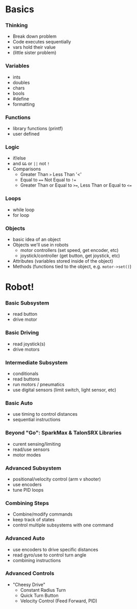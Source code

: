 # Basics

### Thinking     
* Break down problem
* Code executes sequentially
* vars hold their value
* (little sister problem)

### Variables        
* ints
* doubles
* chars
* bools   
* #define
* formatting

### Functions        
* library functions (printf)
* user defined

### Logic        
* if/else   
* and `&&` or `||`  not `!`
* Comparisons
    * Greater Than `>` Less Than '<'
    * Equal to `==` Not Equal to `!=`
    * Greater Than or Equal to `>=`, Less Than or Equal to `<=`

### Loops
* while loop  
* for loop

### Objects      
* basic idea of an object
* Objects we'll use in robots
   * motor controllers (set speed, get encoder, etc)
   * joystick/controller (get button, get joystick, etc)
* Attributes (variables stored inside of the object)
* Methods (functions tied to the object, e.g. `motor->set()`)

# Robot!    

### Basic Subsystem  
* read button
* drive motor

### Basic Driving  
* read joystick(s)
* drive motors

### Intermediate Subsystem
* conditionals
* read buttons
* run motors / pneumatics
* use digital sensors (limit switch, light sensor, etc)

### Basic Auto
* use timing to control distances
* sequential instructions

### Beyond "Go": SparkMax & TalonSRX Libraries
* curent sensing/limiting
* read/use sensors
* motor modes

### Advanced Subsystem
* positional/velocity control (arm v shooter)
* use encoders
* tune PID loops

### Combining Steps
* Combine/modify commands
* keep track of states
* control multiple subsystems with one command

### Advanced Auto
* use encoders to drive specific distances
* read gyro/use to control turn angle
* combining instructions

### Advanced Controls
* "Cheesy Drive"
   * Constant Radius Turn
   * Quick Turn Button
   * Velocity Control (Feed Forward, PID)
